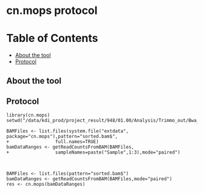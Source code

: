 # cn.mops protocol

# Table of Contents
* [About the tool](#about-the-tool)
* [Protocol](#protocol)


## About the tool

## Protocol

```{R}
library(cn.mops)
setwd("/data/kdi_prod/project_result/948/01.00/Analysis/Trimmo_out/Bwa_test/Bwa_full")

BAMFiles <- list.files(system.file("extdata", package="cn.mops"),pattern="sorted.bam$",
+                 full.names=TRUE)
bamDataRanges <- getReadCountsFromBAM(BAMFiles,
+                 sampleNames=paste("Sample",1:3),mode="paired")



BAMFiles <- list.files(pattern="sorted.bam$")
bamDataRanges <- getReadCountsFromBAM(BAMFiles,mode="paired")
res <- cn.mops(bamDataRanges)
```
